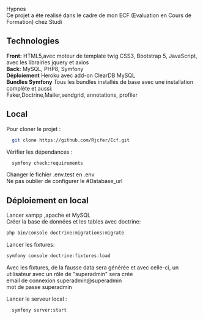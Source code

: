 Hypnos </br>
Ce projet a éte realisé dans le cadre de mon ECF (Evaluation en Cours de Formation) chez Studi

## Technologies

**Front:** HTML5,avec moteur de template twig CSS3, Bootstrap 5, JavaScript, avec les librairies jquery et axios <br />
**Back:** MySQL, PHP8, Symfony <br />
**Déploiement** Heroku avec add-on ClearDB MySQL <br />
**Bundles Symfony** Tous les bundles installés de base avec une installation complète et aussi:<br />
Faker,Doctrine,Mailer,sendgrid, annotations, profiler 
## Local

Pour cloner le projet :

```bash
  git clone https://github.com/Rjcfer/Ecf.git
```

Vérifier les dépendances :

```bash
  symfony check:requirements
```
Changer le fichier .env.test en .env </br>
Ne pas oublier de configurer le #Database_url </br>

## Déploiement en local
Lancer xampp ,apache et MySQL </br>
Créer la base de données et les tables avec doctrine:
```bash
php bin/console doctrine:migrations:migrate
```

Lancer les fixtures:
```bash
symfony console doctrine:fixtures:load
```
Avec les fixtures, de la fausse data sera générée et avec celle-ci, un utilisateur avec un rôle de "superadmin" sera crée </br>
email de connexion superadmin@superadmin </br>
mot de passe superadmin </br>

Lancer le serveur local :
```bash
  symfony server:start
```